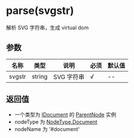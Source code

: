 # parse(svgstr)

解析 SVG 字符串，生成 virtual dom

## 参数

名称 | 类型 | 说明 | 必须 | 默认值
---- | ---- | ---- | ---- | ----
svgstr | string | SVG 字符串 | √ | --

## 返回值

- 一个类型为 [IDocument](types.md#idocument) 的 [ParentNode](parent-node.md) 实例
- nodeType 为 [NodeType.Document](node-type.md)
- nodeName 为 '#document'
